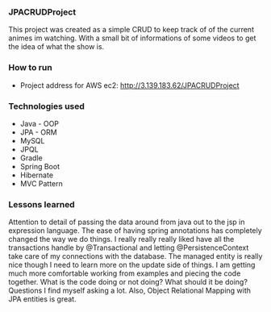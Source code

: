 ### JPACRUDProject
This project was created as a simple CRUD to keep track of of the current animes im watching. With a small bit of informations of some videos to get the idea of what the show is.

### How to run
- Project address for AWS ec2: http://3.139.183.62/JPACRUDProject

### Technologies used
* Java - OOP
* JPA - ORM
* MySQL
* JPQL
* Gradle
* Spring Boot
* Hibernate
* MVC Pattern

### Lessons learned

Attention to detail of passing the data around from java out to the jsp in expression language.  The ease of having spring annotations has completely changed the way we do things.  I really really really liked have all the transactions handle by @Transactional and letting @PersistenceContext take care of my connections with the database.  The managed entity is really nice though I need to learn more on the update side of things.  I am getting much more comfortable working from examples and piecing the code together.  What is the code doing or not doing? What should it be doing? Questions I find myself asking a lot.  Also, Object Relational Mapping with JPA entities is great.

